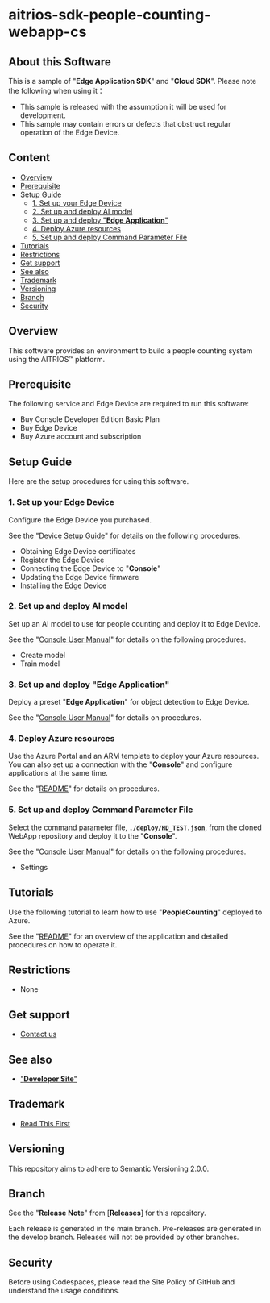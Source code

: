 # aitrios-sdk-people-counting-webapp-cs

## About this Software

This is a sample of "**Edge Application SDK**" and "**Cloud SDK**". Please note the following when using it：

- This sample is released with the assumption it will be used for development.
- This sample may contain errors or defects that obstruct regular operation of the Edge Device.

## Content <!-- omit in toc -->

- [Overview](#overview)
- [Prerequisite](#prerequisite)
- [Setup Guide](#setup-guide)
  - [1. Set up your Edge Device](#1-set-up-your-edge-device)
  - [2. Set up and deploy AI model](#2-set-up-and-deploy-ai-model)
  - [3. Set up and deploy "**Edge Application**"](#3-set-up-and-deploy-edge-application)
  - [4. Deploy Azure resources](#4-deploy-azure-resources)
  - [5. Set up and deploy Command Parameter File](#5-set-up-and-deploy-command-parameter-file)
- [Tutorials](#tutorials)
- [Restrictions](#restrictions)
- [Get support](#get-support)
- [See also](#see-also)
- [Trademark](#trademark)
- [Versioning](#versioning)
- [Branch](#branch)
- [Security](#security)

## Overview

This software provides an environment to build a people counting system using the AITRIOS&trade; platform.

## Prerequisite

The following service and Edge Device are required to run this software:

- Buy Console​ Developer Edition​​ Basic Plan
- Buy Edge Device
- Buy Azure account and subscription

## Setup Guide

Here are the setup procedures for using this software.

### 1. Set up your Edge Device

Configure the Edge Device you purchased.

See the "[Device Setup Guide](https://developer.aitrios.sony-semicon.com/en/edge-ai-sensing/documents/device-setup-guide/)" for details on the following procedures.

- Obtaining Edge Device certificates
- Register the Edge Device
- Connecting the Edge Device to "**Console**"
- Updating the Edge Device firmware
- Installing the Edge Device

### 2. Set up and deploy AI model

Set up an AI model to use for people counting and deploy it to Edge Device.

See the "[Console User Manual](https://developer.aitrios.sony-semicon.com/en/edge-ai-sensing/documents/console-user-manual/)" for details on the following procedures.

- Create model
- Train model

### 3. Set up and deploy "**Edge Application**"

Deploy a preset "**Edge Application**" for object detection to Edge Device.

See the "[Console User Manual](https://developer.aitrios.sony-semicon.com/en/edge-ai-sensing/documents/console-user-manual/)" for details on procedures.

### 4. Deploy Azure resources

Use the Azure Portal and an ARM template to deploy your Azure resources. </br>
You can also set up a connection with the "**Console**" and configure applications at the same time.

See the "[README](./deploy/README.md)" for details on procedures.

### 5. Set up and deploy Command Parameter File

Select the command parameter file, **`./deploy/HD_TEST.json`**, from the cloned WebApp repository and deploy it to the "**Console**".

See the "[Console User Manual](https://developer.aitrios.sony-semicon.com/en/edge-ai-sensing/documents/console-user-manual/)" for details on the following procedures.

- Settings

## Tutorials

Use the following tutorial to learn how to use "**PeopleCounting**" deployed to Azure.

See the "[README](./PeopleCountingApp/README.md)" for an overview of the application and detailed procedures on how to operate it.

## Restrictions

- None

## Get support

- [Contact us](https://developer.aitrios.sony-semicon.com/en/edge-ai-sensing/contact-us/)

## See also

- ["**Developer Site**"](https://developer.aitrios.sony-semicon.com/en/edge-ai-sensing/)

## Trademark

- [Read This First](https://developer.aitrios.sony-semicon.com/en/edge-ai-sensing/documents/read-this-first/)

## Versioning

This repository aims to adhere to Semantic Versioning 2.0.0.

## Branch

See the "**Release Note**" from [**Releases**] for this repository.

Each release is generated in the main branch. Pre-releases are generated in the develop branch. Releases will not be provided by other branches.

## Security

Before using Codespaces, please read the Site Policy of GitHub and understand the usage conditions.
